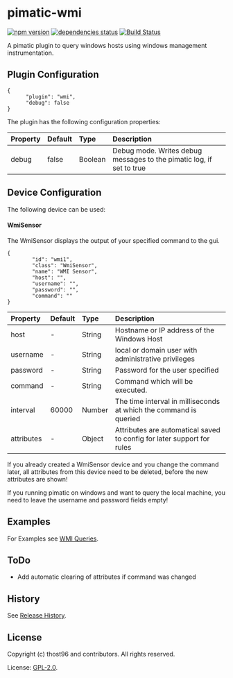 # pimatic-wmi

[![npm version](https://badge.fury.io/js/pimatic-wmi.svg)](http://badge.fury.io/js/pimatic-wmi)
[![dependencies status](https://david-dm.org/thost96/pimatic-wmi/status.svg)](https://david-dm.org/thost96/pimatic-wmi)
[![Build Status](https://travis-ci.org/thost96/pimatic-wmi.svg?branch=master)](https://travis-ci.org/thost96/pimatic-wmi)

A pimatic plugin to query windows hosts using windows management instrumentation.

## Plugin Configuration
	{
          "plugin": "wmi",
          "debug": false
    }
The plugin has the following configuration properties:

| Property          | Default  | Type    | Description                                 |
|:------------------|:---------|:--------|:--------------------------------------------|
| debug             | false    | Boolean | Debug mode. Writes debug messages to the pimatic log, if set to true |


## Device Configuration
The following device can be used:

#### WmiSensor
The WmiSensor displays the output of your specified command to the gui. 

	{
			"id": "wmi1",
			"class": "WmiSensor",
			"name": "WMI Sensor",
			"host": "",			
			"username": "",
			"password": "",
			"command": ""
	}

| Property          | Default  | Type    | Description                                 |
|:------------------|:---------|:--------|:--------------------------------------------|
| host              | -        | String  | Hostname or IP address of the Windows Host|
| username 			| - 	   | String  | local or domain user with administrative privileges |
| password 			| - 	   | String  | Password for the user specified |
| command 			| - 	   | String  | Command which will be executed.  |
| interval 			| 60000    | Number  | The time interval in milliseconds  at which the command is queried |
| attributes		| -		   | Object  | Attributes are automatical saved to config for later support for rules | 

If you already created a WmiSensor device and you change the command later, all attributes from this device need to be deleted, before the new attributes are shown!

If you running pimatic on windows and want to query the local machine, you need to leave the username and password fields empty!

## Examples

For Examples see [WMI Queries](https://github.com/thost96/pimatic-wmi/blob/master/Examples.md).

## ToDo

* Add automatic clearing of attributes if command was changed

## History

See [Release History](https://github.com/thost96/pimatic-wmi/blob/master/History.md).

## License 

Copyright (c) thost96 and contributors. All rights reserved.

License: [GPL-2.0](https://github.com/thost96/pimatic-wmi/blob/master/LICENSE).
